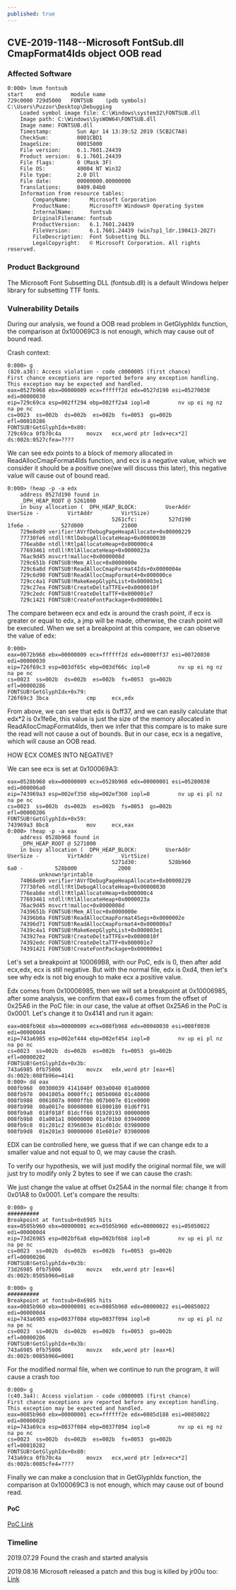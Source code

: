 ```yaml
---
published: true
---
```

## CVE-2019-1148--Microsoft FontSub.dll CmapFormat4Ids object OOB read

### Affected Software
~~~shell
0:000> lmvm fontsub
start    end        module name
729c0000 729d5000   FONTSUB    (pdb symbols)          C:\Users\Puzzor\Desktop\Debugging
    Loaded symbol image file: C:\Windows\system32\FONTSUB.dll
    Image path: C:\Windows\SysWOW64\FONTSUB.dll
    Image name: FONTSUB.dll
    Timestamp:        Sun Apr 14 13:39:52 2019 (5CB2C7A8)
    CheckSum:         0001CBD1
    ImageSize:        00015000
    File version:     6.1.7601.24439
    Product version:  6.1.7601.24439
    File flags:       0 (Mask 3F)
    File OS:          40004 NT Win32
    File type:        2.0 Dll
    File date:        00000000.00000000
    Translations:     0409.04b0
    Information from resource tables:
        CompanyName:      Microsoft Corporation
        ProductName:      Microsoft® Windows® Operating System
        InternalName:     fontsub
        OriginalFilename: fontsub
        ProductVersion:   6.1.7601.24439
        FileVersion:      6.1.7601.24439 (win7sp1_ldr.190413-2027)
        FileDescription:  Font Subsetting DLL
        LegalCopyright:   © Microsoft Corporation. All rights reserved.
~~~
### Product Background
The Microsoft Font Subsetting DLL (fontsub.dll) is a default Windows helper library for subsetting TTF fonts.

### Vulnerability Details
During our analysis, we found a OOB read problem in 
GetGlyphIdx function, the comparison at 0x100069C3 is not enough, which may cause out of bound read.

Crash context:
~~~assembly
0:000> g
(820.a38): Access violation - code c0000005 (first chance)
First chance exceptions are reported before any exception handling.
This exception may be expected and handled.
eax=0527b968 ebx=00000009 ecx=ffffff2d edx=0527d190 esi=05270030 edi=00000030
eip=729c69ca esp=002ff294 ebp=002ff2a4 iopl=0         nv up ei ng nz na pe nc
cs=0023  ss=002b  ds=002b  es=002b  fs=0053  gs=002b             efl=00010286
FONTSUB!GetGlyphIdx+0x80:
729c69ca 0fb70c4a        movzx   ecx,word ptr [edx+ecx*2] ds:002b:0527cfea=????
~~~
We can see edx points to a block of memory allocated in ReadAllocCmapFormat4Ids function, and ecx is a negative value, which we consider it should be a positive one(we will discuss this later), this negative value will cause out of bound read.
~~~shell
0:000> !heap -p -a edx
    address 0527d190 found in
    _DPH_HEAP_ROOT @ 5261000
    in busy allocation (  DPH_HEAP_BLOCK:         UserAddr         UserSize -         VirtAddr         VirtSize)
                                 5261cfc:          527d190            1fe6e -          527d000            21000
    729e8e89 verifier!AVrfDebugPageHeapAllocate+0x00000229
    77730fe6 ntdll!RtlDebugAllocateHeap+0x00000030
    776eab8e ntdll!RtlpAllocateHeap+0x000000c4
    77693461 ntdll!RtlAllocateHeap+0x0000023a
    76ac9d45 msvcrt!malloc+0x0000008d
    729c651b FONTSUB!Mem_Alloc+0x0000000e
    729c6a8d FONTSUB!ReadAllocCmapFormat4Ids+0x0000004e
    729c6d98 FONTSUB!ReadAllocCmapFormat4+0x000000ce
    729cc4a1 FONTSUB!MakeKeepGlyphList+0x000003e1
    729c27ea FONTSUB!CreateDeltaTTFEx+0x0000010f
    729c2edc FONTSUB!CreateDeltaTTF+0x000001e7
    729c1421 FONTSUB!CreateFontPackage+0x000000e1
~~~
The compare between ecx and edx is around the crash point, if ecx is greater or equal to edx, a jmp will be made, otherwise, the crash point will be executed.
When we set a breakpoint at this compare, we can observe the value of edx:
~~~shell
0:000>
eax=0072b968 ebx=00000009 ecx=ffffff2d edx=0000ff37 esi=00720030 edi=00000030
eip=726f69c3 esp=003df65c ebp=003df66c iopl=0         nv up ei ng nz na pe nc
cs=0023  ss=002b  ds=002b  es=002b  fs=0053  gs=002b             efl=00000286
FONTSUB!GetGlyphIdx+0x79:
726f69c3 3bca            cmp     ecx,edx
~~~
From above, we can see that edx is 0xff37, and we can easily calculate that edx*2 is 0x1fe6e, this value is just the size of the memory allocated in ReadAllocCmapFormat4Ids, then we infer that this compare is to make sure the read will not cause a out of bounds. But in our case, ecx is a negative, which will cause an OOB read.

HOW ECX COMES INTO NEGATIVE?

We can see ecx is set at 0x100069A3:
~~~shell
eax=0528b968 ebx=00000009 ecx=0528b968 edx=00000001 esi=05280030 edi=000006a0
eip=743969a3 esp=002ef350 ebp=002ef360 iopl=0         nv up ei pl nz na pe nc
cs=0023  ss=002b  ds=002b  es=002b  fs=0053  gs=002b             efl=00000206
FONTSUB!GetGlyphIdx+0x59:
743969a3 8bc8            mov     ecx,eax
0:000> !heap -p -a eax
    address 0528b968 found in
    _DPH_HEAP_ROOT @ 5271000
    in busy allocation (  DPH_HEAP_BLOCK:         UserAddr         UserSize -         VirtAddr         VirtSize)
                                 5271d30:          528b960              6a0 -          528b000             2000
          unknown!printable
    74068e89 verifier!AVrfDebugPageHeapAllocate+0x00000229
    77730fe6 ntdll!RtlDebugAllocateHeap+0x00000030
    776eab8e ntdll!RtlpAllocateHeap+0x000000c4
    77693461 ntdll!RtlAllocateHeap+0x0000023a
    76ac9d45 msvcrt!malloc+0x0000008d
    7439651b FONTSUB!Mem_Alloc+0x0000000e
    74396b0a FONTSUB!ReadAllocCmapFormat4Segs+0x0000002e
    74396d71 FONTSUB!ReadAllocCmapFormat4+0x000000a7
    7439c4a1 FONTSUB!MakeKeepGlyphList+0x000003e1
    743927ea FONTSUB!CreateDeltaTTFEx+0x0000010f
    74392edc FONTSUB!CreateDeltaTTF+0x000001e7
    74391421 FONTSUB!CreateFontPackage+0x000000e1
~~~

Let's set a breakpoint at 100069B8, with our PoC, edx is 0, then after add ecx,edx, ecx is still negative. But with the normal file, edx is 0xd4, then let's see why edx is not big enough to make ecx a positive value.

Edx comes from 0x10006985, then we will set a breakpoint at 0x10006985, after some analysis, we confirm that eax+6 comes from the offset of 0x25A6 in the PoC file: in our case, the value at offset 0x25A6 in the PoC is  0x0001. Let's change it to 0x4141 and run it again:
~~~shell
eax=008fb968 ebx=00000009 ecx=008fb968 edx=00040030 esi=008f0030 edi=000000d4
eip=743a6985 esp=002ef444 ebp=002ef454 iopl=0         nv up ei pl nz na po nc
cs=0023  ss=002b  ds=002b  es=002b  fs=0053  gs=002b             efl=00000202
FONTSUB!GetGlyphIdx+0x3b:
743a6985 0fb75006        movzx   edx,word ptr [eax+6]     ds:002b:008fb96e=4141
0:000> dd eax
008fb968  00300039 4141040f 003a0040 01a80000
008fb978  0041005a 0000ffc1 005b0060 01c40000
008fb988  0061007a 0000ffbb 007b007e 01ce0000
008fb998  00a0017e 00000000 01800180 01d6ff91
008fb9a8  018f018f 01dcff66 01920193 00000000
008fb9b8  01a001a1 00000000 01af01b0 03940000
008fb9c8  01c201c2 0396003e 01cd01dc 03980000
008fb9d8  01e201e3 00000000 01e601e7 03980000
~~~
EDX can be controlled here, we guess that if we can change edx to a smaller value and not equal to 0, we may cause the crash.

To verify our hypothesis, we will just modify the original normal file, we will just try to modify only 2 bytes to see if we can cause the crash: 

We just change the value at offset 0x25A4 in the normal file:  change it from 0x01A8 to 0x0001. Let's compare the results:
~~~shell
0:000> g
##########
Breakpoint at fontsub+0x6985 hits
eax=0505b960 ebx=00000001 ecx=0505b960 edx=00000022 esi=05050022 edi=000000d4
eip=73d26985 esp=002bf6a8 ebp=002bf6b8 iopl=0         nv up ei pl nz na pe nc
cs=0023  ss=002b  ds=002b  es=002b  fs=0053  gs=002b             efl=00000206
FONTSUB!GetGlyphIdx+0x3b:
73d26985 0fb75006        movzx   edx,word ptr [eax+6]     ds:002b:0505b966=01a8
~~~
~~~shell
0:000> g
##########
Breakpoint at fontsub+0x6985 hits
eax=0085b960 ebx=00000001 ecx=0085b960 edx=00000022 esi=00850022 edi=000000d4
eip=743a6985 esp=0037f084 ebp=0037f094 iopl=0         nv up ei pl nz na pe nc
cs=0023  ss=002b  ds=002b  es=002b  fs=0053  gs=002b             efl=00000206
FONTSUB!GetGlyphIdx+0x3b:
743a6985 0fb75006        movzx   edx,word ptr [eax+6]     ds:002b:0085b966=0001
~~~
For the modified normal file, when we continue to run the program, it will cause a crash too
~~~shell
0:000> g
(c40.3a4): Access violation - code c0000005 (first chance)
First chance exceptions are reported before any exception handling.
This exception may be expected and handled.
eax=0085b960 ebx=00000001 ecx=ffffff2e edx=0085d188 esi=00850022 edi=00000020
eip=743a69ca esp=0037f084 ebp=0037f094 iopl=0         nv up ei ng nz na po nc
cs=0023  ss=002b  ds=002b  es=002b  fs=0053  gs=002b             efl=00010282
FONTSUB!GetGlyphIdx+0x80:
743a69ca 0fb70c4a        movzx   ecx,word ptr [edx+ecx*2] ds:002b:0085cfe4=????
~~~
Finally we can make a conclusion that in GetGlyphIdx function, the comparison at 0x100069C3 is not enough, which may cause out of bound read.

#### PoC
[PoC Link](https://github.com/Puzzor/puzzor.github.io/raw/master/_posts/assests/CVE-2019-1148.PoC.bin)
### Timeline
2019.07.29 Found the crash and started analysis

2019.08.16 Microsoft released a patch and this bug is killed by jr00u too: [Link](https://bugs.chromium.org/p/project-zero/issues/detail?id=1864&can=1&q=finder%3Amjurczyk%20fixed%3A2019-aug-13&colspec=ID%20Status%20Restrict%20Reported%20Vendor%20Product%20Finder%20Summary)